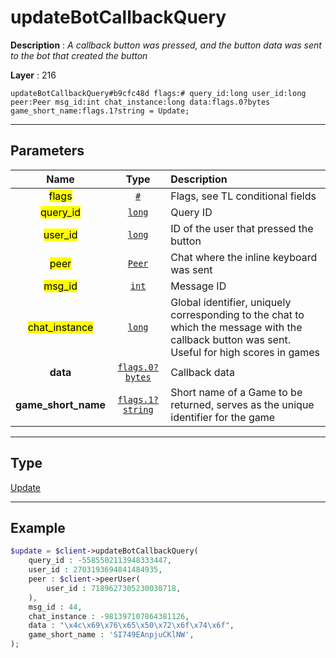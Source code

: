 # updateBotCallbackQuery

**Description** : *A callback button was pressed, and the button data was sent to the bot that created the button*

**Layer** : 216

```tl
updateBotCallbackQuery#b9cfc48d flags:# query_id:long user_id:long peer:Peer msg_id:int chat_instance:long data:flags.0?bytes game_short_name:flags.1?string = Update;
```

---

## Parameters

| Name | Type | Description |
| :---: | :---: | :--- |
| <mark>flags</mark> | [`#`](type/#) | Flags, see TL conditional fields |
| <mark>query_id</mark> | [`long`](type/long) | Query ID |
| <mark>user_id</mark> | [`long`](type/long) | ID of the user that pressed the button |
| <mark>peer</mark> | [`Peer`](type/Peer) | Chat where the inline keyboard was sent |
| <mark>msg_id</mark> | [`int`](type/int) | Message ID |
| <mark>chat_instance</mark> | [`long`](type/long) | Global identifier, uniquely corresponding to the chat to which the message with the callback button was sent. Useful for high scores in games |
| **data** | [`flags.0?bytes`](type/bytes) | Callback data |
| **game_short_name** | [`flags.1?string`](type/string) | Short name of a Game to be returned, serves as the unique identifier for the game |

---

## Type

[Update](type/Update)

---

## Example

```php
$update = $client->updateBotCallbackQuery(
	query_id : -5585502113948333447,
	user_id : 2703193694841484935,
	peer : $client->peerUser(
		user_id : 7189627305230030718,
	),
	msg_id : 44,
	chat_instance : -981397107864381126,
	data : "\x4c\x69\x76\x65\x50\x72\x6f\x74\x6f",
	game_short_name : 'SI749EAnpjuCKlNW',
);
```